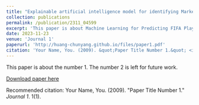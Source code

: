 ```yaml
---
title: "Explainable artificial intelligence model for identifying Market Value in Professional Soccer Players"
collection: publications
permalink: /publication/2311_04599
excerpt: 'This paper is about Machine Learning for Predicting FIFA Player Market Values.'
date: 2023-11-23
venue: 'Journal 1'
paperurl: 'http://huang-chunyang.github.io/files/paper1.pdf'
citation: 'Your Name, You. (2009). &quot;Paper Title Number 1.&quot; <i>Journal 1</i>. 1(1).'
---
```

This paper is about the number 1. The number 2 is left for future work.

[Download paper here](http://academicpages.github.io/files/paper1.pdf)

Recommended citation: Your Name, You. (2009). "Paper Title Number 1." <i>Journal 1</i>. 1(1).
